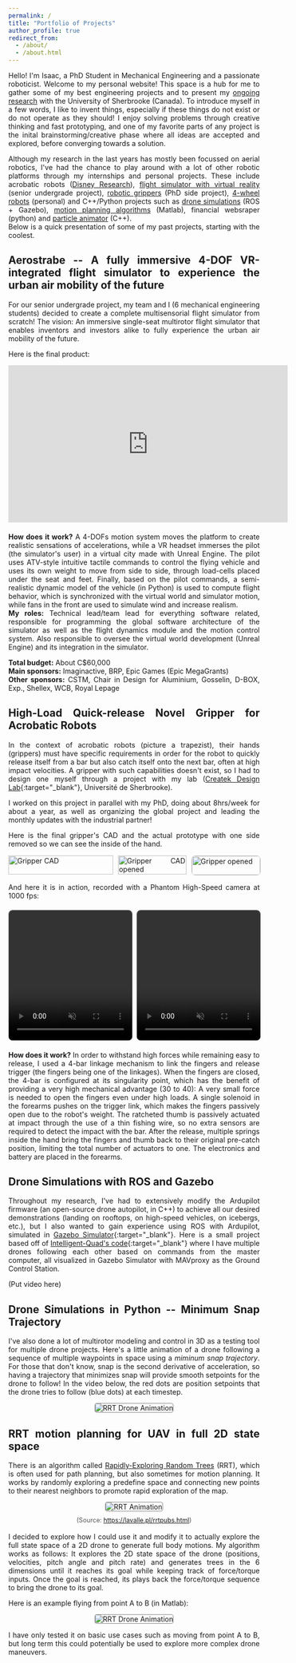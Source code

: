 ```yaml
---
permalink: /
title: "Portfolio of Projects"
author_profile: true
redirect_from: 
  - /about/
  - /about.html
---
```


<style>
  body {
    text-align: justify;
  }
  .author__bio {
    text-align: left !important;
  }
</style>

Hello! I'm Isaac, a PhD Student in Mechanical Engineering and a passionate roboticist. Welcome to my personal website! This space is a hub for me to gather some of my best engineering projects and to present my [ongoing research](/research/) with the University of Sherbrooke (Canada).
To introduce myself in a few words, I like to invent things, especially if these things do not exist or do not operate as they should! I enjoy solving problems through creative thinking and fast prototyping, and one of my favorite parts of any project is the inital brainstorming/creative phase where all ideas are accepted and explored, before converging towards a solution. 

Although my research in the last years has mostly been focussed on aerial robotics, I've had the chance to play around with a lot of other robotic platforms through my internships and personal projects. These include acrobatic robots ([Disney Research](https://la.disneyresearch.com/)), [flight simulator with virtual reality](#aerostrabe) (senior undergrade project), [robotic grippers](#gripper)  (PhD side project), [4-wheel robots](#csquare) (personal) and C++/Python projects such as [drone simulations](#dronesim_ROS) (ROS + Gazebo), [motion planning algorithms](#rrt) (Matlab), financial websraper (python) and [particle animator](#particleanimation) (C++).  
Below is a quick presentation of some of my past projects, starting with the coolest.

<!--Lets go in coolness order -->

<a id="aerostrabe"></a>
## Aerostrabe -- A fully immersive 4-DOF VR-integrated flight simulator to experience the urban air mobility of the future
For our senior undergrade project, my team and I (6 mechanical engineering students) decided to create a complete multisensorial flight simulator from scratch! The vision: An immersive single-seat multirotor flight simulator that enables inventors and investors alike to fully experience the urban air mobility of the future.

Here is the final product:
<div style="margin-bottom: 20px;">
<iframe 
  width="560" 
  height="315" 
  src="https://www.youtube.com//embed/aee_68XI4RY" 
  frameborder="0" 
  allow="accelerometer; autoplay; clipboard-write; encrypted-media; gyroscope; picture-in-picture; web-share"
  allowfullscreen>
</iframe>
</div>

**How does it work?** A 4-DOFs motion system moves the platform to create realistic sensations of accelerations, while a VR headset immerses the pilot (the simulator's user) in a virtual city made with Unreal Engine. The pilot uses ATV-style intuitive tactile commands to control the flying vehicle and uses its own weight to move from side to side, through load-cells placed under the seat and feet. Finally, based on the pilot commands, a semi-realistic dynamic model of the vehicle (in Python) is used to compute flight behavior, which is synchronized with the virtual world and simulator motion, while fans in the front are used to simulate wind and increase realism.  
**My roles:** Technical lead/team lead for everything software related, responsible for programming the global software architecture of the simulator as well as the flight dynamics module and the motion control system. Also responsible to oversee the virtual world development (Unreal Engine) and its integration in the simulator.  
<!-- **Team members:** Alexis Bédard-Meunier, Julien Labbé, Julien Charbonneau, Charles-Étienne Gauthier, Benoit Beaupré and Isaac Tunney   -->
**Total budget:** About C$60,000  
**Main sponsors:** Imaginactive, BRP, Epic Games (Epic MegaGrants)  
**Other sponsors:** CSTM, Chair in Design for Aluminium, Gosselin, D-BOX, Exp., Shellex, WCB, Royal Lepage  

<a id="gripper"></a>
## High-Load Quick-release Novel Gripper for Acrobatic Robots
In the context of acrobatic robots (picture a trapezist), their hands (grippers) must have specific requirements in order for the robot to quickly release itself from a bar but also catch itself onto the next bar, often at high impact velocities. A gripper with such capabilities doesn't exist, so I had to design one myself through a project with my lab ([Createk Design Lab](https://www.createk.co/){:target="_blank"}, Université de Sherbrooke).  

I worked on this project in parallel with my PhD, doing about 8hrs/week for about a year, as well as organizing the global project and leading the monthly updates with the industrial partner!

Here is the final gripper's CAD and the actual prototype with one side removed so we can see the inside of the hand.

<div style="display: grid; grid-template-columns: 1.3fr 0.85fr 0.85fr; gap: 10px; margin-top: 15px;">
  <img src="/images/gripperCAD_naming.png" alt="Gripper CAD" style="width: 100%; object-fit: cover">
  <img src="/images/gripperCAD_opened.png" alt="Gripper CAD opened" style="width: 100%; object-fit: cover">
  <img src="/images/gripperOpened.jpg" alt="Gripper opened" style="width: 100%; object-fit: cover; border: 1px solid #ccc; border-radius: 8px;">
</div>
<br>
And here it is in action, recorded with a Phantom High-Speed camera at 1000 fps:

<div style="display: grid; grid-template-columns: 1fr 1fr; gap: 10px; margin: 20px 0;">
  <video controls autoplay muted loop style="width: 100%; height: 260px; object-fit: contain; border: 1px solid #888; border-radius: 8px;">
    <source src="/images/gripperInAction1.mp4" type="video/mp4">
    Your browser does not support the video tag.
  </video>
  <video controls autoplay muted loop style="width: 100%; height: 260px; object-fit: contain; border: 1px solid #888; border-radius: 8px;">
    <source src="/images/gripperInAction2.mp4" type="video/mp4">
    Your browser does not support the video tag.
  </video>
</div>

**How does it work?** In order to withstand high forces while remaining easy to release, I used a 4-bar linkage mechanism to link the fingers and release trigger (the fingers being one of the linkages). When the fingers are closed, the 4-bar is configured at its singularity point, which has the benefit of providing a very high mechanical advantage (30 to 40): A very small force is needed to open the fingers even under high loads. A single solenoid in the forearms pushes on the trigger link, which makes the fingers passively open due to the robot's weight. The ratcheted thumb is passively actuated at impact through the use of a thin fishing wire, so no extra sensors are required to detect the impact with the bar. After the release, multiple springs inside the hand bring the fingers and thumb back to their original pre-catch position, limiting the total number of actuators to one. The electronics and battery are placed in the forearms.

<!-- <a id="csquare"></a>
## Omnidirectional Robot to Interact and Play with your Pets
My dog Charlie, as any good Covid-19 dog, has some issues with the idea of staying home alone. He also has a true passion for fetching tennis balls, although he struggles with the part where he has to give it back. This gave me the idea to create a small omnidirectional 4-wheel robot that can move around in the house, launch a tennis ball and give a treat when my dog brings the ball back to the robot. I haven't found a product on the market that combines all of these things in a single robot!

This project has just started and yes, the robot is a total mess, but the goal here was just to validate the electronics, motors and encoders before soldering a cleaner protoboard. Next up is the design of the treat launcher!


Here are some pictures of the robot (I know its messy!):  

<div style="display: grid; grid-template-columns: 1fr 1fr; gap: 10px; margin: 20px 0;">
  <img src="/images/csquare_1.jpg" alt="CSquare Demo 1" style="width: 100%; height: 220px; object-fit: contain; border: 1px solid #888; border-radius: 8px;">
  <img src="/images/csquare_2.jpg" alt="CSquare Demo 2" style="width: 100%; height: 220px; object-fit: contain; border: 1px solid #888; border-radius: 8px;">
</div>

**How does it work?**  
The mobile platform uses 80-mm mecanum wheels to move in any direction (holonomic system), and a Teensy 4.1 for the low-level control of the platform. 
The main (higher level) control system runs on a Raspberry Pi 4B and is connected to the Internet. A Pi Camera will be used to detect objects such as the tennis ball and to do SLAM for navigation in the house/appartment. -->

<a id="dronesim_ROS"></a>
## Drone Simulations with ROS and Gazebo
Throughout my research, I've had to extensively modify the Ardupilot firmware (an open-source drone autopilot, in C++) to achieve all our desired demonstrations (landing on rooftops, on high-speed vehicles, on icebergs, etc.), but I also wanted to gain experience using ROS with Ardupilot, simulated in [Gazebo Simulator](https://gazebosim.org/home){:target="_blank"}. Here is a small project based off of [Intelligent-Quad's code](https://github.com/Intelligent-Quads/iq_tutorials){:target="_blank"} where I have multiple drones following each other based on commands from the master computer, all visualized in Gazebo Simulator with MAVproxy as the Ground Control Station.

(Put video here)

<a id="dronesim_python"></a>
## Drone Simulations in Python -- Minimum Snap Trajectory
I've also done a lot of multirotor modeling and control in 3D as a testing tool for multiple drone projects. Here's a little animation of a drone following a sequence of multiple waypoints in space using a *miminum snap trajectory*. For those that don't know, snap is the second derivative of acceleration, so having a trajectory that minimizes snap will provide smooth setpoints for the drone to follow!
In the video below, the red dots are position setpoints that the drone tries to follow (blue dots) at each timestep.

<div style="display: flex; justify-content: center; margin: 10px 0;">
  <img src="/images/dronesim_minSnap.gif" alt="RRT Drone Animation" style="max-width: 100%; height: auto; border: 1px solid #888; border-radius: 4px;">
</div>


<a id="rrt"></a>
## RRT motion planning for UAV in full 2D state space
There is an algorithm called [Rapidly-Exploring Random Trees](https://journals.sagepub.com/doi/10.1177/02783640122067453) (RRT), which is often used for path planning, but also sometimes for motion planning. It works by randomly exploring a predefine space and connecting new points to their nearest neighbors to promote rapid exploration of the map. 

<div style="display: flex; justify-content: center; margin: 10px 0;">
  <img src="/images/basicRRT.gif" alt="RRT Animation" style="max-width: 100%; height: auto; border: 1px solid #888; border-radius: 4px;">
</div>
<div style="text-align: center; font-size: 0.9em; color: #555">
  (Source: <a href="https://lavalle.pl/rrtpubs.html" target="_blank">https://lavalle.pl/rrtpubs.html</a>)
</div>  
<br>
I decided to explore how I could use it and modify it to actually explore the full state space of a 2D drone to generate full body motions. My algorithm works as follows:
It explores the 2D state space of the drone (positions, velocities, pitch angle and pitch rate) and generates trees in the 6 dimensions until it reaches its goal while keeping track of force/torque inputs. Once the goal is reached, its plays back the force/torque sequence to bring the drone to its goal.

Here is an example flying from point A to B (in Matlab):
<div style="display: flex; justify-content: center; margin: 10px 0;">
  <img src="/images/droneAnimationRRT.gif" alt="RRT Drone Animation" style="max-width: 100%; height: auto; border: 1px solid #888; border-radius: 4px;">
</div>

I have only tested it on basic use cases such as moving from point A to B, but long term this could potentially be used to explore more complex drone maneuvers.

<!-- https://lavalle.pl/papers/LavKuf01b.pdf
 https://lavalle.pl/rrtpubs.html)

## The Perfectly-Clear-Ice Maker
Lately, I've been exploring the idea of making perfect cristal clear ice at home. Some companies already specialize in making clear ice for sculpting competitions or for fancy restaurants, but the commercial small-scale solutions currently out there are quite large. This is due to the fact that the typical solution to make clear ice is to ensure directional freezing, often done with good insulation on the ice tray sides and top or bottom, to have either top-to-bottom freezing or vice versa. However, all the retailer products are quite large and/or expansive. That got me thinking: Could I make my own custom clear-ice maker using inexpensive existing products and a bit of creativity?
The answer is yes! ... -->

<!-- <a id="particleanimation"></a>
## Particle Explosion Animation in C++ (Humble beginnings!)
During my undergrade in mechanical engineering, I also wanted to learn how to code (more than just Matlab), so I took online C++ and Python courses on Udemy. Here is a particle animation I made in C++ through one of the courses!

<div style="display: flex; justify-content: center; margin: 20px 0;">
  <video controls autoplay muted loop
    style="width: 860px; height: 450px; object-fit: cover; border: 1px solid #888; border-radius: 4px;">
    <source src="/images/particleAnimationCut.mp4" type="video/mp4">
    Your browser does not support the video tag.
  </video>
</div> -->

<!-- This is the front page of a website that is powered by the [Academic Pages template](https://github.com/academicpages/academicpages.github.io) and hosted on GitHub pages. [GitHub pages](https://pages.github.com) is a free service in which websites are built and hosted from code and data stored in a GitHub repository, automatically updating when a new commit is made to the repository. This template was forked from the [Minimal Mistakes Jekyll Theme](https://mmistakes.github.io/minimal-mistakes/) created by Michael Rose, and then extended to support the kinds of content that academics have: publications, talks, teaching, a portfolio, blog posts, and a dynamically-generated CV. You can fork [this template](https://github.com/academicpages/academicpages.github.io) right now, modify the configuration and markdown files, add your own PDFs and other content, and have your own site for free, with no ads!

A data-driven personal website
======
Like many other Jekyll-based GitHub Pages templates, Academic Pages makes you separate the website's content from its form. The content & metadata of your website are in structured markdown files, while various other files constitute the theme, specifying how to transform that content & metadata into HTML pages. You keep these various markdown (.md), YAML (.yml), HTML, and CSS files in a public GitHub repository. Each time you commit and push an update to the repository, the [GitHub pages](https://pages.github.com/) service creates static HTML pages based on these files, which are hosted on GitHub's servers free of charge.

Many of the features of dynamic content management systems (like Wordpress) can be achieved in this fashion, using a fraction of the computational resources and with far less vulnerability to hacking and DDoSing. You can also modify the theme to your heart's content without touching the content of your site. If you get to a point where you've broken something in Jekyll/HTML/CSS beyond repair, your markdown files describing your talks, publications, etc. are safe. You can rollback the changes or even delete the repository and start over - just be sure to save the markdown files! Finally, you can also write scripts that process the structured data on the site, such as [this one](https://github.com/academicpages/academicpages.github.io/blob/master/talkmap.ipynb) that analyzes metadata in pages about talks to display [a map of every location you've given a talk](https://academicpages.github.io/talkmap.html).

Getting started
======
1. Register a GitHub account if you don't have one and confirm your e-mail (required!)
1. Fork [this template](https://github.com/academicpages/academicpages.github.io) by clicking the "Use this template" button in the top right. 
1. Go to the repository's settings (rightmost item in the tabs that start with "Code", should be below "Unwatch"). Rename the repository "[your GitHub username].github.io", which will also be your website's URL.
1. Set site-wide configuration and create content & metadata (see below -- also see [this set of diffs](http://archive.is/3TPas) showing what files were changed to set up [an example site](https://getorg-testacct.github.io) for a user with the username "getorg-testacct")
1. Upload any files (like PDFs, .zip files, etc.) to the files/ directory. They will appear at https://[your GitHub username].github.io/files/example.pdf.  
1. Check status by going to the repository settings, in the "GitHub pages" section

Site-wide configuration
------
The main configuration file for the site is in the base directory in [_config.yml](https://github.com/academicpages/academicpages.github.io/blob/master/_config.yml), which defines the content in the sidebars and other site-wide features. You will need to replace the default variables with ones about yourself and your site's github repository. The configuration file for the top menu is in [_data/navigation.yml](https://github.com/academicpages/academicpages.github.io/blob/master/_data/navigation.yml). For example, if you don't have a portfolio or blog posts, you can remove those items from that navigation.yml file to remove them from the header. 

Create content & metadata
------
For site content, there is one markdown file for each type of content, which are stored in directories like _publications, _talks, _posts, _teaching, or _pages. For example, each talk is a markdown file in the [_talks directory](https://github.com/academicpages/academicpages.github.io/tree/master/_talks). At the top of each markdown file is structured data in YAML about the talk, which the theme will parse to do lots of cool stuff. The same structured data about a talk is used to generate the list of talks on the [Talks page](https://academicpages.github.io/talks), each [individual page](https://academicpages.github.io/talks/2012-03-01-talk-1) for specific talks, the talks section for the [CV page](https://academicpages.github.io/cv), and the [map of places you've given a talk](https://academicpages.github.io/talkmap.html) (if you run this [python file](https://github.com/academicpages/academicpages.github.io/blob/master/talkmap.py) or [Jupyter notebook](https://github.com/academicpages/academicpages.github.io/blob/master/talkmap.ipynb), which creates the HTML for the map based on the contents of the _talks directory).

**Markdown generator**

The repository includes [a set of Jupyter notebooks](https://github.com/academicpages/academicpages.github.io/tree/master/markdown_generator
) that converts a CSV containing structured data about talks or presentations into individual markdown files that will be properly formatted for the Academic Pages template. The sample CSVs in that directory are the ones I used to create my own personal website at stuartgeiger.com. My usual workflow is that I keep a spreadsheet of my publications and talks, then run the code in these notebooks to generate the markdown files, then commit and push them to the GitHub repository.

How to edit your site's GitHub repository
------
Many people use a git client to create files on their local computer and then push them to GitHub's servers. If you are not familiar with git, you can directly edit these configuration and markdown files directly in the github.com interface. Navigate to a file (like [this one](https://github.com/academicpages/academicpages.github.io/blob/master/_talks/2012-03-01-talk-1.md) and click the pencil icon in the top right of the content preview (to the right of the "Raw | Blame | History" buttons). You can delete a file by clicking the trashcan icon to the right of the pencil icon. You can also create new files or upload files by navigating to a directory and clicking the "Create new file" or "Upload files" buttons. 

Example: editing a markdown file for a talk
![Editing a markdown file for a talk](/images/editing-talk.png)

For more info
------
More info about configuring Academic Pages can be found in [the guide](https://academicpages.github.io/markdown/), the [growing wiki](https://github.com/academicpages/academicpages.github.io/wiki), and you can always [ask a question on GitHub](https://github.com/academicpages/academicpages.github.io/discussions). The [guides for the Minimal Mistakes theme](https://mmistakes.github.io/minimal-mistakes/docs/configuration/) (which this theme was forked from) might also be helpful. -->